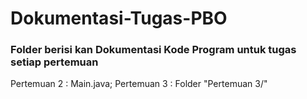 # Dokumentasi-Tugas-PBO

### Folder berisi kan Dokumentasi Kode Program untuk tugas setiap pertemuan

Pertemuan 2 : Main.java;
Pertemuan 3 : Folder "Pertemuan 3/"
